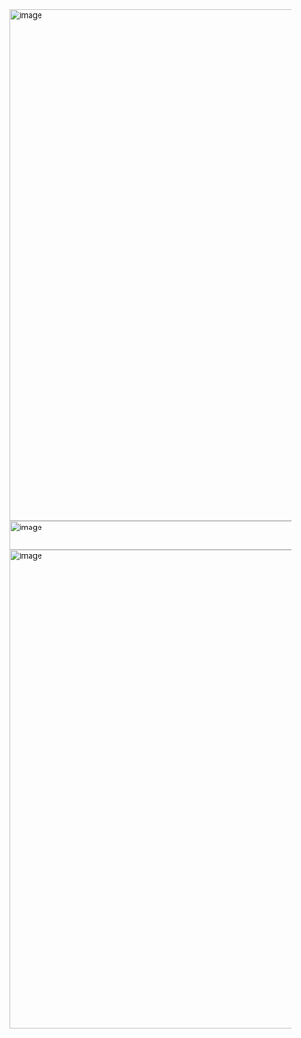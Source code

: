<img width="1920" height="913" alt="image" src="https://github.com/user-attachments/assets/47baaf5c-11b8-43de-93cb-b27d4389dd1e" />
<img width="729" height="51" alt="image" src="https://github.com/user-attachments/assets/f30cc191-207a-4e23-851d-169bf1e0f1fb" />
<img width="1521" height="854" alt="image" src="https://github.com/user-attachments/assets/37b9db4d-1242-406f-9627-0b981d34b904" />
